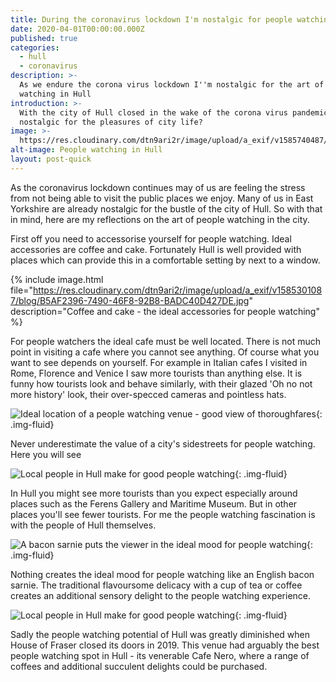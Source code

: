 ```yaml
---
title: During the coronavirus lockdown I'm nostalgic for people watching in Hull
date: 2020-04-01T00:00:00.000Z
published: true
categories:
  - hull
  - coronavirus
description: >-
  As we endure the corona virus lockdown I''m nostalgic for the art of people
  watching in Hull
introduction: >-
  With the city of Hull closed in the wake of the corona virus pandemic, are we
  nostalgic for the pleasures of city life?
image: >-
  https://res.cloudinary.com/dtn9ari2r/image/upload/a_exif/v1585740487/blog/2017-11-27_12-48-51_016.jpg
alt-image: People watching in Hull
layout: post-quick
---
```


As the coronavirus lockdown continues may of us are feeling the stress from not being able to visit the public places we enjoy. Many of us in East Yorkshire are already nostalgic for the bustle of the city of Hull. So with that in mind, here are my reflections on the art of people watching in the city.

First off you need to accessorise yourself for people watching. Ideal accessories are coffee and cake. Fortunately Hull is well provided with places which can provide this in a comfortable setting by next to a window.

{% include image.html file="https://res.cloudinary.com/dtn9ari2r/image/upload/a_exif/v1585301087/blog/B5AF2396-7490-46F8-92B8-BADC40D427DE.jpg" description="Coffee and cake - the ideal accessories for people watching" %}

For people watchers the ideal cafe must be well located. There is not much point in visiting a cafe where you cannot see anything. Of course what you want to see depends on yourself. For example in Italian cafes I visited in Rome, Florence and Venice I saw more tourists than anything else. It is funny how tourists look and behave similarly, with their glazed 'Oh no not more history' look, their over-specced cameras and pointless hats.

![Ideal location of a people watching venue - good view of thoroughfares](https://res.cloudinary.com/dtn9ari2r/image/upload/a_exif/v1585740485/blog/2017-09-14_13-05-43_833.jpg){: .img-fluid}

Never underestimate the value of a city's sidestreets for people watching. Here you will see 

![Local people in Hull make for good people watching](https://res.cloudinary.com/dtn9ari2r/image/upload/a_exif/v1585740480/blog/2017-10-06_13-11-37_158.jpg){: .img-fluid}

In Hull you might see more tourists than you expect especially around places such as the Ferens Gallery and Maritime Museum. But in other places you'll see fewer tourists. For me the people watching fascination is with the people of Hull themselves. 

![A bacon sarnie puts the viewer in the ideal mood for people watching](https://res.cloudinary.com/dtn9ari2r/image/upload/a_exif/v1585740468/blog/2017-09-01_13-01-39_412.jpg){: .img-fluid}

Nothing creates the ideal mood for people watching like an English bacon sarnie. The traditional flavoursome delicacy with a cup of tea or coffee creates an additional sensory delight to the people watching experience.

![Local people in Hull make for good people watching](https://res.cloudinary.com/dtn9ari2r/image/upload/a_exif/v1585740493/blog/2017-11-28_12-59-34_513.jpg){: .img-fluid}

Sadly the people watching potential of Hull was greatly diminished when House of Fraser closed its doors in 2019. This venue had arguably the best people watching spot in Hull - its venerable Cafe Nero, where a range of coffees and additional succulent delights could be purchased. 






